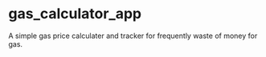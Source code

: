 # gas_calculator_app
A simple gas price calculater and tracker for frequently waste of money for gas.

